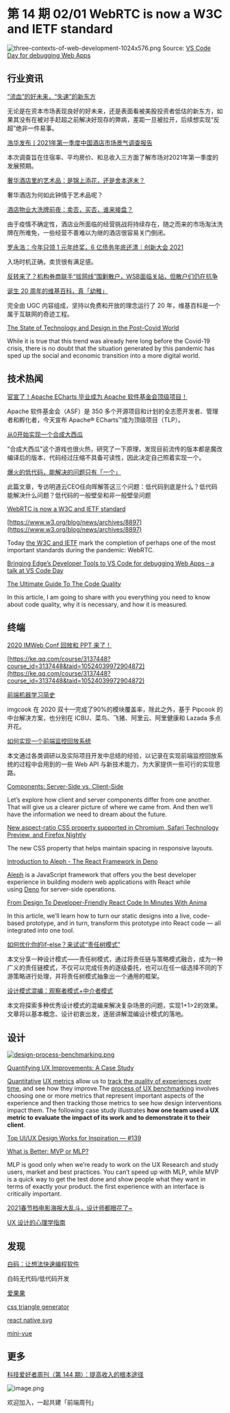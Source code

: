 # 第 14 期 02/01 WebRTC is now a W3C and IETF standard
![three-contexts-of-web-development-1024x576.png](https://cdn.nlark.com/yuque/0/2021/png/85771/1612106131180-b384df82-56c1-4085-9398-4a1fda45a3f6.png#align=left&display=inline&height=288&margin=%5Bobject%20Object%5D&name=three-contexts-of-web-development-1024x576.png&originHeight=576&originWidth=1024&size=88084&status=done&style=none&width=512)
Source: [VS Code Day for debugging Web Apps](https://christianheilmann.com/2021/01/27/bringing-edges-developer-tools-to-vs-code-for-debugging-web-apps-a-talk-at-vs-code-day/)
## 行业资讯
[“流血”的好未来，“失速”的新东方](https://mp.weixin.qq.com/s/RgXO7cKX_Um5-gJ30r5Z6Q)

无论是在资本市场表现良好的好未来，还是表面看被美股投资者低估的新东方，如果其没有在被对手赶超之前解决好现存的弊病，差距一旦被拉开，后续想实现“反超”绝非一件易事。

[浩华发布丨2021年第一季度中国酒店市场景气调查报告](https://mp.weixin.qq.com/s/TxZd9BrBZhAFW3sX-yuNDg)

本次调查旨在住宿率、平均房价、和总收入三方面了解市场对2021年第一季度的发展预期。

[奢华酒店里的艺术品：是锦上添花，还是舍本逐末？](https://mp.weixin.qq.com/s/NCaLsg4j5oAD_5H3Jhv65w)

奢华酒店为何如此钟情于艺术品呢？

[酒店物业大洗牌前夜：卖否，买否，谁来接盘？](https://mp.weixin.qq.com/s/x-q-eWZibEJgbVUP7dVz6A)

由于疫情不确定性，酒店业所面临的经营挑战将持续存在，随之而来的市场淘汰洗牌在所难免，一些经营不善难以为继的酒店很容易关门倒闭。

[罗永浩：今年只领 1 元年终奖，6 亿债务年底还清｜创新大会 2021](http://www.geekpark.net/news/273490)

入场时机正确，卖货很有满足感。

[反转来了？机构券商联手“拔网线”围剿散户，WSB面临关站，但散户们仍在抗争](https://mp.weixin.qq.com/s/eZ63qK3D2sJnwsnLJVbX2A)


[诞生 20 周年的维基百科，真「幼稚」](https://mp.weixin.qq.com/s/5wNq3n02MHTnznBX8TrQ1w)

完全由 UGC 内容组成，坚持以免费和开放的理念运行了 20 年，维基百科是一个属于互联网的奇迹工程。

[The State of Technology and Design in the Post-Covid World](https://blog.prototypr.io/the-state-of-technology-and-design-in-the-post-covid-world-9dc8891c79c2)

While it is true that this trend was already here long before the Covid-19 crisis, there is no doubt that the situation generated by this pandemic has sped up the social and economic transition into a more digital world.

## 技术热闻
[官宣了！Apache ECharts 毕业成为 Apache 软件基金会顶级项目！](https://zhuanlan.zhihu.com/p/347613940)

Apache 软件基金会（ASF）是 350 多个开源项目和计划的全志愿开发者、管理者和孵化者，今天宣布 Apache® ECharts™成为顶级项目（TLP）。

[从0开始实现一个合成大西瓜](https://mp.weixin.qq.com/s/Ums80D3wUyGNdUqabxPw7w)

"合成大西瓜"这个游戏也很火热，研究了一下原理，发现目前流传的版本都是魔改编译后的版本，代码经过压缩不具备可读性，因此决定自己照着实现一个。

[爆火的低代码，能解决的问题只有「一个」](https://mp.weixin.qq.com/s/f2T7uDWHJadgH35owz_Y5w)

此篇文章，专访明道云CEO任向晖解答这三个问题：低代码到底是什么？低代码能解决什么问题？低代码的一般壁垒和非一般壁垒问题

[WebRTC is now a W3C and IETF standard](https://web.dev/webrtc-standard-announcement/)


[https://www.w3.org/blog/news/archives/8897](https://www.w3.org/blog/news/archives/8897)

Today [the W3C and IETF](https://www.w3.org/2021/01/pressrelease-webrtc-rec.html.en) mark the completion of perhaps one of the most important standards during the pandemic: WebRTC.

[Bringing Edge’s Developer Tools to VS Code for debugging Web Apps – a talk at VS Code Day](https://christianheilmann.com/2021/01/27/bringing-edges-developer-tools-to-vs-code-for-debugging-web-apps-a-talk-at-vs-code-day/)


[The Ultimate Guide To The Code Quality](https://codeburst.io/the-ultimate-guide-to-the-code-quality-7bade83ed2fc)

In this article, I am going to share with you everything you need to know about code quality, why it is necessary, and how it is measured.

## 终端
[2020 IMWeb Conf 回放和 PPT 来了！](https://mp.weixin.qq.com/s/rOcNP3inGZLhjt9WArDurg)


[https://ke.qq.com/course/3137448?course_id=3137448&taid=10524039972904872](https://ke.qq.com/course/3137448?course_id=3137448&taid=10524039972904872)


[前端机器学习简史](https://mp.weixin.qq.com/s/5M6FLoCJT4P9VEcEbcY93A)

imgcook 在 2020 双十一完成了90%的模块覆盖率，除此之外，基于 Pipcook 的中台解决方案，也分别在 ICBU、菜鸟、飞猪、阿里云、阿里健康和 Lazada 多点开花。

[如何实现一个前端监控回放系统](https://zhuanlan.zhihu.com/p/346935530)

本文通过各类调研以及实际项目开发中总结的经验，以记录在实现前端监控回放系统的过程中会用到的一些 Web API 与新技术能力，为大家提供一些可行的实现思路。

[Components: Server-Side vs. Client-Side](https://css-tricks.com/components-server-side-vs-client-side/)

Let’s explore how client and server components differ from one another. That will give us a clearer picture of where we came from. And then we’ll have the information we need to dream about the future.

[New aspect-ratio CSS property supported in Chromium, Safari Technology Preview, and Firefox Nightly](https://web.dev/aspect-ratio/)

The new CSS property that helps maintain spacing in responsive layouts.

[Introduction to Aleph - The React Framework in Deno](https://blog.bitsrc.io/introduction-to-aleph-the-react-framework-in-deno-322ec26d0fa9)

[Aleph](https://alephjs.org/) is a JavaScript framework that offers you the best developer experience in building modern web applications with React while using [Deno](https://blog.bitsrc.io/what-is-deno-and-will-it-replace-nodejs-a13aa1734a74) for server-side operations.

[From Design To Developer-Friendly React Code In Minutes With Anima](https://www.smashingmagazine.com/2021/01/design-developer-friendly-react-code-animaapp/)

In this article, we’ll learn how to turn our static designs into a live, code-based prototype, and in turn, transform this prototype into React code — all integrated into one tool.

[如何优化你的if-else？来试试“责任树模式”](https://mp.weixin.qq.com/s/Wib0Ly45te00HMUnIG-tbg)

本文分享一种设计模式——责任树模式，通过将责任链与策略模式融合，成为一种广义的责任链模式，不仅可以完成任务的逐级委托，也可以在任一级选择不同的下游策略进行处理，并将责任树模式抽象出一个通用的框架。

[设计模式混编：观察者模式+中介者模式](https://mp.weixin.qq.com/s/7TbdpZ1ZJ4bbG8GUH93XSA)

本文将探索多种优秀设计模式的混编来解决复杂场景的问题，实现1+1>2的效果。文章将以基本概念、设计初衷出发，逐层讲解混编设计模式的落地。

## 设计
[![design-process-benchmarking.png](https://cdn.nlark.com/yuque/0/2021/png/85771/1612134190854-b7dc0508-ff99-410a-a314-473ae5e53aaf.png#align=left&display=inline&height=215&margin=%5Bobject%20Object%5D&name=design-process-benchmarking.png&originHeight=1234&originWidth=2074&size=114556&status=done&style=none&width=361)](https://www.nngroup.com/articles/product-ux-benchmarks/)

[Quantifying UX Improvements: A Case Study](https://www.nngroup.com/articles/quantifying-case-study/)

[Quantitative](https://www.nngroup.com/articles/quantitative-user-research-methods/) [UX metrics](https://www.nngroup.com/reports/ux-metrics-roi/) allow us to [track the quality of experiences over time](https://www.nngroup.com/articles/benchmarking-ux/), and see how they improve.The [process of UX benchmarking](https://www.nngroup.com/articles/product-ux-benchmarks/) involves choosing one or more metrics that represent important aspects of the experience and then tracking those metrics to see how design interventions impact them.
The following case study illustrates **how one team used a UX metric to evaluate the impact of its work and to demonstrate it to their client**.

[Top UI/UX Design Works for Inspiration — #139](https://uxplanet.org/top-ui-ux-design-inspiration-139-2f0a40f3cf17)


[What is Better: MVP or MLP?](https://uxplanet.org/what-is-better-mvp-or-mlp-1e6698cc434b)

MLP is good only when we’re ready to work on the UX Research and study users, market and best practices. You can’t speed up with MLP, while MVP is a quick way to get the test done and show people what they want in terms of exactly your product. the first experience with an interface is critically important.

[2021春节档电影海报大乱斗，设计师都眼花了~](https://www.uisdc.com/new-year-movie-poster-design)


[UX 设计的心理学指南](https://36kr.com/p/1073612857307008)


## 发现
[白码：让想法快速编程软件](https://www.bnocode.com/)

白码无代码/低代码开发

[爱果果](https://www.iguoguo.net/html5)


[css triangle generator](http://apps.eky.hk/css-triangle-generator/)


[react native svg](https://github.com/react-native-svg/react-native-svg)


[mini-vue](https://github.com/cuixiaorui/mini-vue)


## 更多

[科技爱好者周刊（第 144 期）：提高收入的根本途径](http://www.ruanyifeng.com/blog/2021/01/weekly-issue-144.html)

![image.png](https://cdn.nlark.com/yuque/0/2020/png/85771/1605930034828-7fc81343-651f-4a15-8465-eebe5a23cf61.png#align=left&display=inline&height=31&margin=%5Bobject%20Object%5D&name=image.png&originHeight=90&originWidth=2186&size=14325&status=done&style=none&width=746)



欢迎加入，一起共建「前端周刊」
